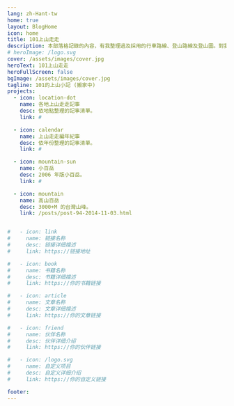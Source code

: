 ```yaml
---
lang: zh-Hant-tw
home: true
layout: BlogHome
icon: home
title: 101上山走走
description: 本部落格記錄的內容，有我整理過及採用的行車路線、登山路線及登山圖。對我們這種業餘登山客來說，最重要的是如何到達登山口、登山路徑及難易度(落差、時程)，而且一定還要有詳細易懂的登山路線圖。至於時程則因每人腳程不同、休息時間各異，故個人記錄之行走時間，僅供參考。
# heroImage: /logo.svg
cover: /assets/images/cover.jpg
heroText: 101上山走走
heroFullScreen: false
bgImage: /assets/images/cover.jpg
tagline: 101的上山小記 (搬家中)
projects:
  - icon: location-dot
    name: 各地上山走走記事
    desc: 依地點整理的記事清單。
    link: #

  - icon: calendar
    name: 上山走走編年紀事
    desc: 依年份整理的記事清單。
    link: #

  - icon: mountain-sun
    name: 小百岳
    desc: 2006 年版小百岳。
    link: #

  - icon: mountain
    name: 高山百岳
    desc: 3000+M 的台灣山峰。
    link: /posts/post-94-2014-11-03.html


#   - icon: link
#     name: 链接名称
#     desc: 链接详细描述
#     link: https://链接地址

#   - icon: book
#     name: 书籍名称
#     desc: 书籍详细描述
#     link: https://你的书籍链接

#   - icon: article
#     name: 文章名称
#     desc: 文章详细描述
#     link: https://你的文章链接

#   - icon: friend
#     name: 伙伴名称
#     desc: 伙伴详细介绍
#     link: https://你的伙伴链接

#   - icon: /logo.svg
#     name: 自定义项目
#     desc: 自定义详细介绍
#     link: https://你的自定义链接

footer: 
---
```


<!-- 这是一个首頁的案例。

要使用此布局，你应该在页面前端设置 `layout: BlogHome` 和 `home: true`。

相关配置文档请见 [首頁](https://theme-hope.vuejs.press/zh/guide/blog/home/)。 -->
